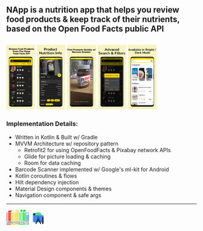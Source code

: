 ## NApp is a nutrition app that helps you review food products & keep track of their nutrients, based on the Open Food Facts public API

<img src="mockup pics/image1.jpeg" width="15%"> <img src="mockup pics/image2.jpeg" width="15%"> <img src="mockup pics/image3.jpeg" width="15%"> <img src="mockup pics/image4.jpeg" width="15%"> <img src="mockup pics/image5.jpeg" width="15%">
---

### Implementation Details:
- Written in Kotlin & Built w/ Gradle
- MVVM Architecture w/ repository pattern
  - Retrofit2 for using OpenFoodFacts & Pixabay network APIs
  - Glide for picture loading & caching
  - Room for data caching
- Barcode Scanner implemented w/ Google's ml-kit for Android
- Kotlin coroutines & flows
- Hilt dependency injection
- Material Design components & themes
- Navigation component & safe args
---

<img src="mockup pics/Open_Food_Facts_logo.png" width="12%"> <img src="mockup pics/android_studio_icon.png" width="8%">
